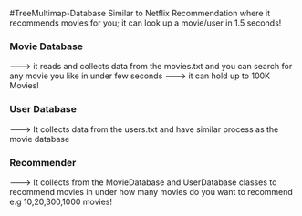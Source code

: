 #TreeMultimap-Database
Similar to Netflix Recommendation where it recommends movies for you; it can look up a movie/user in 1.5 seconds!
### Movie Database ###
  ---> it reads and collects data from the movies.txt and you can search for any movie you like in under few seconds
  ---> it can hold up to 100K Movies!
  
### User Database ###
  ---> It collects data from the users.txt and have similar process as the movie database
  
### Recommender ###
  ---> It collects from the MovieDatabase and UserDatabase classes to recommend movies in under how many movies do you want to recommend e.g 10,20,300,1000 movies!
  
